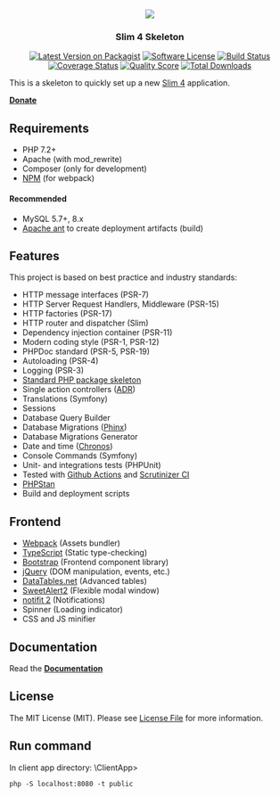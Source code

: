 <h1 align="center">
  <img src="https://user-images.githubusercontent.com/781074/67567104-9fe7d000-f729-11e9-8a2d-0c7286475aac.png">
</h1>

<h3 align="center">Slim 4 Skeleton</h3>

<div align="center">

  [![Latest Version on Packagist](https://img.shields.io/github/release/odan/slim4-skeleton.svg)](https://packagist.org/packages/odan/slim4-skeleton)
  [![Software License](https://img.shields.io/badge/license-MIT-brightgreen.svg)](LICENSE.md)
  [![Build Status](https://github.com/odan/slim4-skeleton/workflows/PHP/badge.svg)](https://github.com/odan/slim4-skeleton/actions)
  [![Coverage Status](https://img.shields.io/scrutinizer/coverage/g/odan/slim4-skeleton.svg)](https://scrutinizer-ci.com/g/odan/slim4-skeleton/code-structure)
  [![Quality Score](https://img.shields.io/scrutinizer/quality/g/odan/slim4-skeleton.svg)](https://scrutinizer-ci.com/g/odan/slim4-skeleton/?branch=master)
  [![Total Downloads](https://img.shields.io/packagist/dt/odan/slim4-skeleton.svg)](https://packagist.org/packages/odan/slim4-skeleton/stats)

</div>

This is a skeleton to quickly set up a new [Slim 4](https://www.slimframework.com/) application.

**[Donate](https://odan.github.io/donate.html)**

## Requirements

* PHP 7.2+
* Apache (with mod_rewrite)
* Composer (only for development)
* [NPM](https://nodejs.org/en/download/) (for webpack)

#### Recommended

* MySQL 5.7+, 8.x
* [Apache ant](https://ant.apache.org/bindownload.cgi) to create deployment artifacts (build)

## Features

This project is based on best practice and industry standards:

* HTTP message interfaces (PSR-7)
* HTTP Server Request Handlers, Middleware (PSR-15)
* HTTP factories (PSR-17)
* HTTP router and dispatcher (Slim)
* Dependency injection container (PSR-11)
* Modern coding style (PSR-1, PSR-12)
* PHPDoc standard (PSR-5, PSR-19)
* Autoloading (PSR-4)
* Logging (PSR-3)
* [Standard PHP package skeleton](https://github.com/php-pds/skeleton)
* Single action controllers ([ADR](https://github.com/pmjones/adr/blob/master/ADR.md))
* Translations (Symfony)
* Sessions
* Database Query Builder
* Database Migrations ([Phinx](https://phinx.org/))
* Database Migrations Generator
* Date and time ([Chronos](https://github.com/cakephp/chronos))
* Console Commands (Symfony)
* Unit- and integrations tests (PHPUnit)
* Tested with [Github Actions](https://github.com/odan/slim4-skeleton/actions) and [Scrutinizer CI](https://scrutinizer-ci.com/)
* [PHPStan](https://github.com/phpstan/phpstan)
* Build and deployment scripts

## Frontend

* [Webpack](https://webpack.js.org/) (Assets bundler)
* [TypeScript](https://www.typescriptlang.org/) (Static type-checking)
* [Bootstrap](https://getbootstrap.com/) (Frontend component library)
* [jQuery](https://jquery.com/) (DOM manipulation, events, etc.)
* [DataTables.net](https://datatables.net/) (Advanced tables)
* [SweetAlert2](https://sweetalert2.github.io/) (Flexible modal window)
* [notifit 2](https://www.npmjs.com/package/notifit-js) (Notifications)
* Spinner (Loading indicator)
* CSS and JS minifier

## Documentation

Read the **[Documentation](https://odan.github.io/slim4-skeleton)**

## License

The MIT License (MIT). Please see [License File](LICENSE) for more information.

## Run command

In client app directory: \ClientApp>
```
php -S localhost:8080 -t public
```

